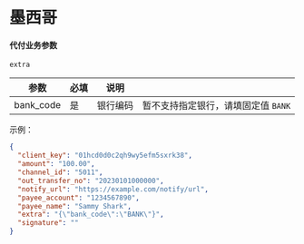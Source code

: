 # 墨西哥

#### 代付业务参数

`extra`

| 参数        | 必填   | 说明   |                       |
|-----------|------|------|-----------------------|
| bank_code | 是    | 银行编码 | 暂不支持指定银行，请填固定值 `BANK` |

示例：

```json
{
  "client_key": "01hcd0d0c2qh9wy5efm5sxrk38",
  "amount": "100.00",
  "channel_id": "5011",
  "out_transfer_no": "20230101000000",
  "notify_url": "https://example.com/notify/url",
  "payee_account": "1234567890",
  "payee_name": "Sammy Shark",
  "extra": "{\"bank_code\":\"BANK\"}",
  "signature": ""
}
```
